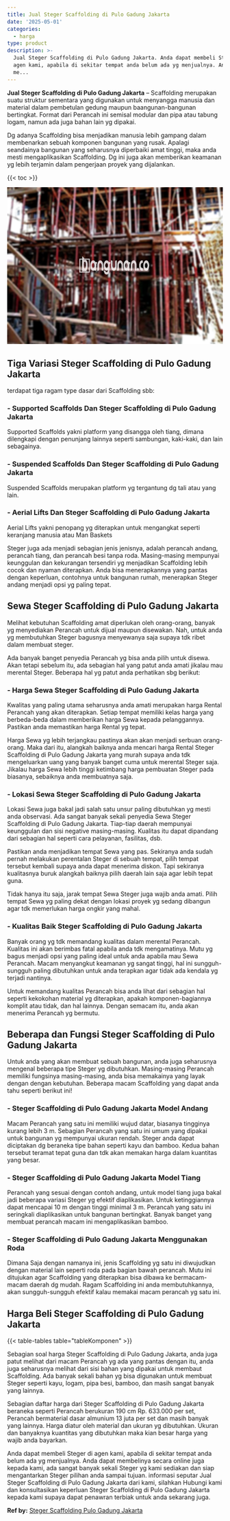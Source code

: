 ```yaml
---
title: Jual Steger Scaffolding di Pulo Gadung Jakarta
date: '2025-05-01'
categories:
  - harga
type: product
description: >-
  Jual Steger Scaffolding di Pulo Gadung Jakarta. Anda dapat membeli Steger di
  agen kami, apabila di sekitar tempat anda belum ada yg menjualnya. Anda dapat
  me...
---
```


**Jual Steger Scaffolding di Pulo Gadung Jakarta** – Scaffolding merupakan suatu struktur sementara yang digunakan untuk menyangga manusia dan material dalam pembetulan gedung maupun baangunan-bangunan bertingkat. Format dari Perancah ini semisal modular dan pipa atau tabung logam, namun ada juga bahan lain yg dipakai.

Dg adanya Scaffolding bisa menjadikan manusia lebih gampang dalam membenarkan sebuah komponen bangunan yang rusak. Apalagi seandainya bangunan yang seharusnya diperbaiki amat tinggi, maka anda mesti mengaplikasikan Scaffolding. Dg ini juga akan memberikan keamanan yg lebih terjamin dalam pengerjaan proyek yang dijalankan.

{{< toc >}}

![Jual Steger Scaffolding di Pulo Gadung Jakarta](/images/sewa-scaffolding-steger-10.png)

## Tiga Variasi Steger Scaffolding di Pulo Gadung Jakarta

terdapat tiga ragam type dasar dari Scaffolding sbb:

### \- Supported Scaffolds Dan Steger Scaffolding di Pulo Gadung Jakarta

Supported Scaffolds yakni platform yang disangga oleh tiang, dimana dilengkapi dengan penunjang lainnya seperti sambungan, kaki-kaki, dan lain sebagainya.

### \- Suspended Scaffolds Dan Steger Scaffolding di Pulo Gadung Jakarta

Suspended Scaffolds merupakan platform yg tergantung dg tali atau yang lain.

### \- Aerial Lifts Dan Steger Scaffolding di Pulo Gadung Jakarta

Aerial Lifts yakni penopang yg diterapkan untuk mengangkat seperti keranjang manusia atau Man Baskets

Steger juga ada menjadi sebagian jenis jenisnya, adalah perancah andang, perancah tiang, dan perancah besi tanpa roda. Masing-masing mempunyai keunggulan dan kekurangan tersendiri yg menjadikan Scaffolding lebih cocok dan nyaman diterapkan. Anda bisa menerapkannya yang pantas dengan keperluan, contohnya untuk bangunan rumah, menerapkan Steger andang menjadi opsi yg paling tepat.

## Sewa Steger Scaffolding di Pulo Gadung Jakarta

Melihat kebutuhan Scaffolding amat diperlukan oleh orang-orang, banyak yg menyediakan Perancah untuk dijual maupun disewakan. Nah, untuk anda yg membutuhkan Steger bagusnya menyewanya saja supaya tdk ribet dalam membuat steger.

Ada banyak banget penyedia Perancah yg bisa anda pilih untuk disewa. Akan tetapi sebelum itu, ada sebagian hal yang patut anda amati jikalau mau merental Steger. Beberapa hal yg patut anda perhatikan sbg berikut:

### \- Harga Sewa Steger Scaffolding di Pulo Gadung Jakarta

Kwalitas yang paling utama seharusnya anda amati merupakan harga Rental Perancah yang akan diterapkan. Setiap tempat memiliki kelas harga yang berbeda-beda dalam memberikan harga Sewa kepada pelanggannya. Pastikan anda memastikan harga Rental yg tepat.

Harga Sewa yg lebih terjangkau pastinya akan akan menjadi serbuan orang-orang. Maka dari itu, alangkah baiknya anda mencari harga Rental Steger Scaffolding di Pulo Gadung Jakarta yang murah supaya anda tdk mengeluarkan uang yang banyak banget cuma untuk merental Steger saja. Jikalau harga Sewa lebih tinggi ketimbang harga pembuatan Steger pada biasanya, sebaiknya anda membuatnya saja.

### \- Lokasi Sewa Steger Scaffolding di Pulo Gadung Jakarta

Lokasi Sewa juga bakal jadi salah satu unsur paling dibutuhkan yg mesti anda observasi. Ada sangat banyak sekali penyedia Sewa Steger Scaffolding di Pulo Gadung Jakarta. Tiap-tiap daerah mempunyai keunggulan dan sisi negative masing-masing. Kualitas itu dapat dipandang dari sebagian hal seperti cara pelayanan, fasilitas, dsb.

Pastikan anda menjadikan tempat Sewa yang pas. Sekiranya anda sudah pernah melakukan perentalan Steger di sebuah tempat, pilih tempat tersebut kembali supaya anda dapat menerima diskon. Tapi sekiranya kualitasnya buruk alangkah baiknya pilih daerah lain saja agar lebih tepat guna.

Tidak hanya itu saja, jarak tempat Sewa Steger juga wajib anda amati. Pilih tempat Sewa yg paling dekat dengan lokasi proyek yg sedang dibangun agar tdk memerlukan harga ongkir yang mahal.

### \- Kualitas Baik Steger Scaffolding di Pulo Gadung Jakarta

Banyak orang yg tdk memandang kualitas dalam merental Perancah. Kualitas ini akan berimbas fatal apabila anda tdk mengamatinya. Mutu yg bagus menjadi opsi yang paling ideal untuk anda apabila mau Sewa Perancah. Macam menyangkut keamanan yg sangat tinggi, hal ini sungguh-sungguh paling dibutuhkan untuk anda terapkan agar tidak ada kendala yg terjadi nantinya.

Untuk memandang kualitas Perancah bisa anda lihat dari sebagian hal seperti kekokohan material yg diterapkan, apakah komponen-bagiannya komplit atau tidak, dan hal lainnya. Dengan semacam itu, anda akan menerima Perancah yg bermutu.

## Beberapa dan Fungsi Steger Scaffolding di Pulo Gadung Jakarta

Untuk anda yang akan membuat sebuah bangunan, anda juga seharusnya mengenal beberapa tipe Steger yg dibutuhkan. Masing-masing Perancah memiliki fungsinya masing-masing, anda bisa memakainya yang layak dengan dengan kebutuhan. Beberapa macam Scaffolding yang dapat anda tahu seperti berikut ini!

### \- Steger Scaffolding di Pulo Gadung Jakarta Model Andang

Macam Perancah yang satu ini memiliki wujud datar, biasanya tingginya kurang lebih 3 m. Sebagian Perancah yang satu ini umum yang dipakai untuk bangunan yg mempunyai ukuran rendah. Steger anda dapat diciptakan dg beraneka tipe bahan seperti kayu dan bamboo. Kedua bahan tersebut teramat tepat guna dan tdk akan memakan harga dalam kuantitas yang besar.

### \- Steger Scaffolding di Pulo Gadung Jakarta Model Tiang

Perancah yang sesuai dengan contoh andang, untuk model tiang juga bakal jadi beberapa variasi Steger yg efektif diaplikasikan. Untuk ketinggiannya dapat mencapai 10 m dengan tinggi minimal 3 m. Perancah yang satu ini seringkali diaplikasikan untuk bangunan bertingkat. Banyak banget yang membuat perancah macam ini mengaplikasikan bamboo.

### \- Steger Scaffolding di Pulo Gadung Jakarta Menggunakan Roda

Dimana Saja dengan namanya ini, jenis Scaffolding yg satu ini diwujudkan dengan material lain seperti roda pada bagian bawah perancah. Mutu ini ditujukan agar Scaffolding yang diterapkan bisa dibawa ke bermacam-macam daerah dg mudah. Ragam Scaffolding ini anda membutuhkannya, akan sungguh-sungguh efektif kalau memakai macam perancah yg satu ini.

## Harga Beli Steger Scaffolding di Pulo Gadung Jakarta

{{< table-tables table="tableKomponen" >}}

Sebagian soal harga Steger Scaffolding di Pulo Gadung Jakarta, anda juga patut melihat dari macam Perancah yg ada yang pantas dengan itu, anda juga seharusnya melihat dari sisi bahan yang dipakai untuk membaut Scaffolding. Ada banyak sekali bahan yg bisa digunakan untuk membuat Steger seperti kayu, logam, pipa besi, bamboo, dan masih sangat banyak yang lainnya.

Sebagian daftar harga dari Steger Scaffolding di Pulo Gadung Jakarta beraneka seperti Perancah berukuran 190 cm Rp. 633.000 per set, Perancah bermaterial dasar almunium 13 juta per set dan masih banyak yang lainnya. Harga diatur oleh material dan ukuran yg dibutuhkan. Ukuran dan banyaknya kuantitas yang dibutuhkan maka kian besar harga yang wajib anda bayarkan.

Anda dapat membeli Steger di agen kami, apabila di sekitar tempat anda belum ada yg menjualnya. Anda dapat membelinya secara online juga kepada kami, ada sangat banyak sekali Steger yg kami sediakan dan siap mengantarkan Steger pilihan anda sampai tujuan. informasi seputar Jual Steger Scaffolding di Pulo Gadung Jakarta dari kami, silahkan Hubungi kami dan konsultasikan keperluan Steger Scaffolding di Pulo Gadung Jakarta kepada kami supaya dapat penawran terbiak untuk anda sekarang juga.

**Ref by:** [Steger Scaffolding Pulo Gadung Jakarta](https://id.wikipedia.org/wiki/Steger)
